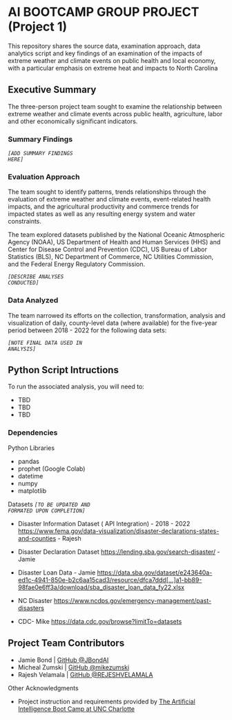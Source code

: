 # AI BOOTCAMP GROUP PROJECT (Project 1)
This repository shares the source data, examination approach, data analytics script and key findings of an examination of the impacts of extreme weather and climate events on public health and local economy, with a particular emphasis on extreme heat and impacts to North Carolina 

## Executive Summary
The three-person project team sought to examine the relationship between extreme weather and climate events across public health, agriculture, labor and other economically significant indicators.

### Summary Findings
<code style="color : name_color">_[ADD SUMMARY FINDINGS HERE]_</code>

### Evaluation Approach
The team sought to identify patterns, trends relationships through the evaluation of extreme weather and climate events, event-related health impacts, and the agricultural productivity and commerce trends for impacted states as well as any resulting energy system and water constraints. 
 
 The team explored datasets published by the National Oceanic Atmospheric Agency (NOAA), US Department of Health and Human Services (HHS) and Center for Disease Control and Prevention (CDC), US Bureau of Labor Statistics (BLS), NC Department of Commerce, NC Utilities Commission, and the Federal Energy Regulatory Commission.


 <code style="color : name_color">_[DESCRIBE ANALYSES CONDUCTED]_</code>

### Data Analyzed
The team narrowed its efforts on the collection, transformation, analysis and visualization of daily, county-level data (where available) for the five-year period between 2018 - 2022 for the following data sets:

<code style="color : name_color">_[NOTE FINAL DATA USED IN ANALYSIS]_</code>




## Python Script Intructions
To run the associated analysis, you will need to:
* TBD
* TBD
* TBD

### Dependencies

Python Libraries
* pandas
* prophet (Google Colab)
* datetime
* numpy
* matplotlib

Datasets <code style="color : name_color">_[TO BE UPDATED AND FORMATED UPON COMPLETION]_</code>

* Disaster Information Dataset ( API Integration) - 2018 - 2022 
https://www.fema.gov/data-visualization/disaster-declarations-states-and-counties  - Rajesh

* Disaster Declaration Dataset 
https://lending.sba.gov/search-disaster/ - Jamie

* Disaster Loan Data - Jamie
https://data.sba.gov/dataset/e243640a-ed1c-4941-850e-b2c6aa15cad3/resource/dfca7ddd[…]a1-bb89-98fae0e6ff3a/download/sba_disaster_loan_data_fy22.xlsx

* NC Disaster
https://www.ncdps.gov/emergency-management/past-disasters

* CDC- Mike
https://data.cdc.gov/browse?limitTo=datasets



## Project Team Contributors
* Jamie Bond | [GitHub @JBondAI](https://github.com/jbondAI/) 
* Micheal Zumski | [GitHub @mikezumski](https://github.com/mikeszumski/)
* Rajesh Velamala | [GitHub @REJESHVELAMALA](https://github.com/rajeshvelamala/)

Other Acknowledgments
* Project instruction and requirements provided by [The Artificial Intelligence Boot Camp at UNC Charlotte](https://bootcamp.charlotte.edu/artificial-intelligence/)

